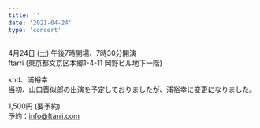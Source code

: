 ```yaml
---
title: ''
date: '2021-04-24'
type: 'concert'
---
```


4月24日 (土) 午後7時開場、7時30分開演  
ftarri (東京都文京区本郷1-4-11 岡野ビル地下一階)  


knd、浦裕幸  
当初、山口晋似郎の出演を予定しておりましたが、浦裕幸に変更になりました。  


1,500円 (要予約)  
予約：info@ftarri.com  
